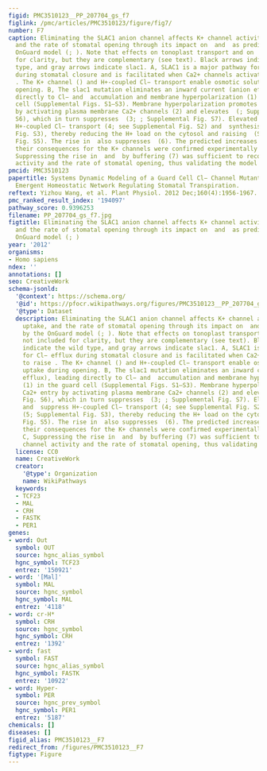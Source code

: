 ```yaml
---
figid: PMC3510123__PP_207704_gs_f7
figlink: /pmc/articles/PMC3510123/figure/fig7/
number: F7
caption: Eliminating the SLAC1 anion channel affects K+ channel activity, K+ uptake,
  and the rate of stomatal opening through its impact on  and  as predicted by the
  OnGuard model (; ). Note that effects on tonoplast transport and on  are not included
  for clarity, but they are complementary (see text). Black arrows indicate the wild
  type, and gray arrows indicate slac1. A, SLAC1 is a major pathway for Cl− efflux
  during stomatal closure and is facilitated when Ca2+ channels activate to raise
  . The K+ channel () and H+-coupled Cl− transport enable osmotic solute uptake during
  opening. B, The slac1 mutation eliminates an inward current (anion efflux), leading
  directly to Cl− and  accumulation and membrane hyperpolarization (1) in the guard
  cell (Supplemental Figs. S1–S3). Membrane hyperpolarization promotes Ca2+ entry
  by activating plasma membrane Ca2+ channels (2) and elevates  (; Supplemental Fig.
  S6), which in turn suppresses  (3; ; Supplemental Fig. S7). Elevated Cl− and  suppress
  H+-coupled Cl− transport (4; see Supplemental Fig. S2) and  synthesis (5; Supplemental
  Fig. S3), thereby reducing the H+ load on the cytosol and raising  (Supplemental
  Fig. S5). The rise in  also suppresses  (6). The predicted increases in , , and
  their consequences for the K+ channels were confirmed experimentally ( and ). C,
  Suppressing the rise in  and  by buffering (7) was sufficient to recover K+ channel
  activity and the rate of stomatal opening, thus validating the model ().
pmcid: PMC3510123
papertitle: Systems Dynamic Modeling of a Guard Cell Cl− Channel Mutant Uncovers an
  Emergent Homeostatic Network Regulating Stomatal Transpiration.
reftext: Yizhou Wang, et al. Plant Physiol. 2012 Dec;160(4):1956-1967.
pmc_ranked_result_index: '194097'
pathway_score: 0.9396253
filename: PP_207704_gs_f7.jpg
figtitle: Eliminating the SLAC1 anion channel affects K+ channel activity, K+ uptake,
  and the rate of stomatal opening through its impact on  and  as predicted by the
  OnGuard model (; )
year: '2012'
organisms:
- Homo sapiens
ndex: ''
annotations: []
seo: CreativeWork
schema-jsonld:
  '@context': https://schema.org/
  '@id': https://pfocr.wikipathways.org/figures/PMC3510123__PP_207704_gs_f7.html
  '@type': Dataset
  description: Eliminating the SLAC1 anion channel affects K+ channel activity, K+
    uptake, and the rate of stomatal opening through its impact on  and  as predicted
    by the OnGuard model (; ). Note that effects on tonoplast transport and on  are
    not included for clarity, but they are complementary (see text). Black arrows
    indicate the wild type, and gray arrows indicate slac1. A, SLAC1 is a major pathway
    for Cl− efflux during stomatal closure and is facilitated when Ca2+ channels activate
    to raise . The K+ channel () and H+-coupled Cl− transport enable osmotic solute
    uptake during opening. B, The slac1 mutation eliminates an inward current (anion
    efflux), leading directly to Cl− and  accumulation and membrane hyperpolarization
    (1) in the guard cell (Supplemental Figs. S1–S3). Membrane hyperpolarization promotes
    Ca2+ entry by activating plasma membrane Ca2+ channels (2) and elevates  (; Supplemental
    Fig. S6), which in turn suppresses  (3; ; Supplemental Fig. S7). Elevated Cl−
    and  suppress H+-coupled Cl− transport (4; see Supplemental Fig. S2) and  synthesis
    (5; Supplemental Fig. S3), thereby reducing the H+ load on the cytosol and raising  (Supplemental
    Fig. S5). The rise in  also suppresses  (6). The predicted increases in , , and
    their consequences for the K+ channels were confirmed experimentally ( and ).
    C, Suppressing the rise in  and  by buffering (7) was sufficient to recover K+
    channel activity and the rate of stomatal opening, thus validating the model ().
  license: CC0
  name: CreativeWork
  creator:
    '@type': Organization
    name: WikiPathways
  keywords:
  - TCF23
  - MAL
  - CRH
  - FASTK
  - PER1
genes:
- word: Out
  symbol: OUT
  source: hgnc_alias_symbol
  hgnc_symbol: TCF23
  entrez: '150921'
- word: '[Mal]'
  symbol: MAL
  source: hgnc_symbol
  hgnc_symbol: MAL
  entrez: '4118'
- word: cr-H*
  symbol: CRH
  source: hgnc_symbol
  hgnc_symbol: CRH
  entrez: '1392'
- word: fast
  symbol: FAST
  source: hgnc_alias_symbol
  hgnc_symbol: FASTK
  entrez: '10922'
- word: Нуper-
  symbol: PER
  source: hgnc_prev_symbol
  hgnc_symbol: PER1
  entrez: '5187'
chemicals: []
diseases: []
figid_alias: PMC3510123__F7
redirect_from: /figures/PMC3510123__F7
figtype: Figure
---
```

